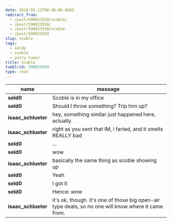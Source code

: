```yaml
---
date: 2010-05-12T00:40:00.000Z
redirect_from:
  - /post/590923550/scoble/
  - /post/590923550/
  - /post/590923550/scoble
  - /post/590923550
slug: scoble
tags:
  - seldo
  - scoble
  - potty humor
title: Scoble
tumblrid: 590923550
type: chat
---
```

|name|message|
|-----|-----|
| **seld0** | Scoble is in my office |
| **seld0** | Should I throw something? Trip him up? |
| **isaac_schlueter** | hey, something similar just happened here, actually. |
| **isaac_schlueter** | right as you sent that IM, i farted, and it smells REALLY bad |
| **seld0** | ... |
| **seld0** | wow |
| **isaac_schlueter** | basically the same thing as scoble showing up |
| **seld0** | Yeah |
| **seld0** | I got it |
| **seld0** | Hence: wow |
| **isaac_schlueter** | it's ok, though.  it's one of those big open-air type deals, so no one will know where it came from. |
